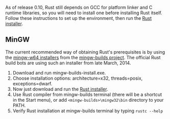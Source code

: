 As of release 0.10, Rust still depends on GCC for platform linker and C runtime libraries, so you will need to install one before installing Rust itself. Follow these instructions to set up the environment, then run the [Rust installer].

## MinGW

The current recommended way of obtaining Rust's prerequisites is by using the [mingw-w64 installers](http://sourceforge.net/projects/mingwbuilds/files/mingw-builds-install/mingw-builds-install.exe/download) from the [mingw-builds project](https://sourceforge.net/projects/mingwbuilds/files/host-windows/releases/). The official Rust build bots are using such an installer from late March, 2014.

1. Download and run mingw-builds-install.exe.
2. Choose installation options: architecture=x32, threads=posix, exceptions=dwarf.
3. Now just download and run the [Rust installer].
3. Use Rust compiler from mingw-builds terminal (there will be a shortcut in the Start menu), or add `<mingw-builds>\mingw32\bin` directory to your PATH.
4. Verify Rust installation at mingw-builds terminal by typing `rustc --help`

[Rust installer]: http://static.rust-lang.org/dist/rust-0.9-install.exe
